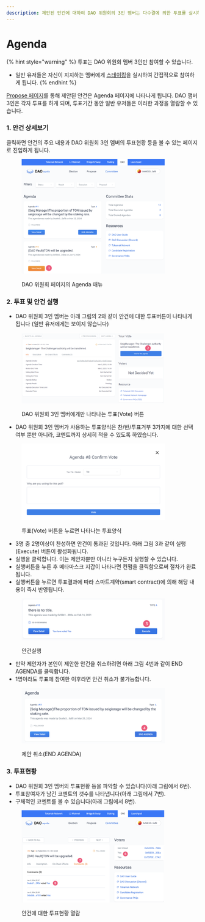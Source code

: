 ```yaml
---
description: 제안된 안건에 대하여 DAO 위원회의 3인 멤버는 다수결에 의한 투표를 실시하게 됩니다.
---
```


# Agenda

{% hint style="warning" %}
투표는 DAO 위원회 멤버 3인만 참여할 수 있습니다.

* 일반 유저들은 자신이 지지하는 멤버에게 [스테이킹](../simple-staking/stake.md#id-01.-delegated-staking)을 실시하여 간접적으로 참여하게 됩니다.&#x20;
{% endhint %}

[Propose 페이지](propose.md)를 통해 제안된 안건은 Agenda 페이지에 나타나게 됩니다. DAO 맴버 3인은 각자 투표를 하게 되며, 투표기간 동안 일반 유저들은 이러한 과정을 열람할 수 있습니다.&#x20;

### 1. 안건 상세보기

클릭하면 안건의 주요 내용과 DAO 위원회 3인 멤버의 투표현황 등을 볼 수 있는 페이지로 진입하게 됩니다.

<figure><img src="../../../.gitbook/assets/image (370).png" alt="" width="375"><figcaption><p>DAO 위원회 페이지의 Agenda 매뉴</p></figcaption></figure>

### 2. 투표 및 안건 실행

* DAO 위원회 3인 멤버는 아래 그림의 2와 같이 안건에 대한 투표버튼이 나타나게 됩니다 (일반 유저에게는 보이지 않습니다)

<figure><img src="../../../.gitbook/assets/image (384).png" alt="" width="375"><figcaption><p>DAO 위원회 3인 멤버에게만 나타나는 투표(Vote) 버튼</p></figcaption></figure>

* DAO 위원회 3인 멤버가 사용하는 투표양식은 찬/반/투표거부 3가지에 대한 선택 여부 뿐만 아니라, 코멘트까지 상세히 적을 수 있도록 하였습니다.&#x20;

<figure><img src="../../../.gitbook/assets/image (373).png" alt="" width="375"><figcaption><p>투표(Vote) 버튼을 누르면 나타나는 투표양식</p></figcaption></figure>

* 3명 중 2명이상이 찬성하면 안건이 통과된 것입니다. 아래 그림 3과 같이 실행(Execute) 버튼이 활성화됩니다.&#x20;
* 실행을 클릭합니다. 이는 제안자뿐만 아니라 누구든지 실행할 수 있습니다.&#x20;
* 실행버튼을 누른 후 메타마스크 지갑이 나타나면 컨펌을 클릭함으로써 절차가 완료됩니다.
* 실행버튼을 누르면 투표결과에 따라 스마트계약(smart contract)에 의해 해당 내용이 즉시 반영됩니다.&#x20;

<figure><img src="../../../.gitbook/assets/image (381).png" alt="" width="375"><figcaption><p>안건실행</p></figcaption></figure>

* 만약 제안자가 본인이 제안한 안건을 취소하려면  아래 그림 4번과 같이 END AGENDA를 클릭합니다.&#x20;
* 1명이라도 투표에 참여한 이후라면 안건 취소가 불가능합니다.

<figure><img src="../../../.gitbook/assets/image (382).png" alt="" width="375"><figcaption><p>제안 취소(END AGENDA)</p></figcaption></figure>

### 3. 투표현황

* DAO 위원회 3인 멤버의 투표현황 등을 파악할 수 있습니다(아래 그림에서 6번).
* 투표참여자가 남긴 코멘트의 갯수를 나타냅니다(아래 그림에서 7번).
* 구체적인 코멘트를 볼 수 있습니다(아래 그림에서 8번).

<figure><img src="../../../.gitbook/assets/image (389).png" alt="" width="375"><figcaption><p>안건에 대한 투표현황 열람</p></figcaption></figure>

